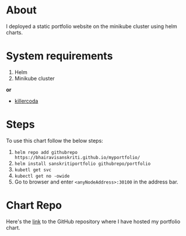# About
I deployed a static portfolio website on the minikube cluster using helm charts.

# System requirements
1. Helm 
2. Minikube cluster 
           
  __or__
           
- [killercoda](https://killercoda.com/playgrounds/scenario/kubernetes)

# Steps
To use this chart follow the below steps:
1. `helm repo add githubrepo https://bhairavisanskriti.github.io/myportfolio/`
2. `helm install sanskritiportfolio githubrepo/portfolio`
3. `kubetl get svc`
4. `kubectl get no -owide`
5. Go to browser and enter `<anyNodeAddress>:30100` in the address bar.

# Chart Repo
Here's the [link](https://github.com/BhairaviSanskriti/myportfolio) to the GitHub repository where I have hosted my portfolio chart.
